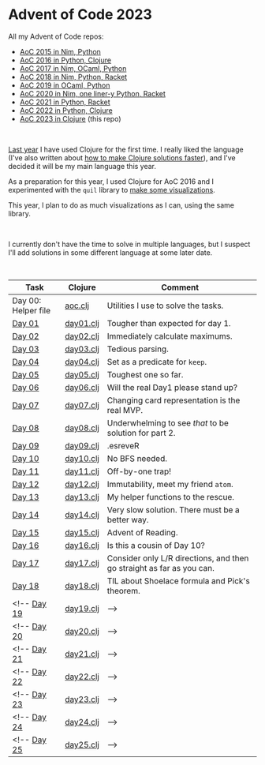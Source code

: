 # Advent of Code 2023


All my Advent of Code repos:

* [AoC 2015 in Nim, Python](https://github.com/narimiran/advent_of_code_2015)
* [AoC 2016 in Python, Clojure](https://github.com/narimiran/advent_of_code_2016)
* [AoC 2017 in Nim, OCaml, Python](https://github.com/narimiran/AdventOfCode2017)
* [AoC 2018 in Nim, Python, Racket](https://github.com/narimiran/AdventOfCode2018)
* [AoC 2019 in OCaml, Python](https://github.com/narimiran/AdventOfCode2019)
* [AoC 2020 in Nim, one liner-y Python, Racket](https://github.com/narimiran/AdventOfCode2020)
* [AoC 2021 in Python, Racket](https://github.com/narimiran/AdventOfCode2021)
* [AoC 2022 in Python, Clojure](https://github.com/narimiran/AdventOfCode2022)
* [AoC 2023 in Clojure](https://github.com/narimiran/AdventOfCode2023) (this repo)


&nbsp;


[Last year](https://github.com/narimiran/AdventOfCode2022) I have used Clojure for the first time.
I really liked the language (I've also written about [how to make Clojure solutions faster](https://narimiran.github.io/2023/01/17/advent-of-clojure.html)), and I've decided it will be my main language this year.

As a preparation for this year, I used Clojure for AoC 2016 and I experimented with the `quil` library to [make some visualizations](https://github.com/narimiran/advent_of_code_2016#visualizations).

This year, I plan to do as much visualizations as I can, using the same library.


&nbsp;


I currently don't have the time to solve in multiple languages, but I suspect I'll add solutions in some different language at some later date.


&nbsp;


Task                                          | Clojure                        | Comment
---                                           | ---                            | ---
Day 00: Helper file                           | [aoc.clj](clojure/aoc.clj)     | Utilities I use to solve the tasks.
[Day 01](http://adventofcode.com/2023/day/1)  | [day01.clj](clojure/day01.clj) | Tougher than expected for day 1.
[Day 02](http://adventofcode.com/2023/day/2)  | [day02.clj](clojure/day02.clj) | Immediately calculate maximums.
[Day 03](http://adventofcode.com/2023/day/3)  | [day03.clj](clojure/day03.clj) | Tedious parsing.
[Day 04](http://adventofcode.com/2023/day/4)  | [day04.clj](clojure/day04.clj) | Set as a predicate for `keep`.
[Day 05](http://adventofcode.com/2023/day/5)  | [day05.clj](clojure/day05.clj) | Toughest one so far.
[Day 06](http://adventofcode.com/2023/day/6)  | [day06.clj](clojure/day06.clj) | Will the real Day1 please stand up?
[Day 07](http://adventofcode.com/2023/day/7)  | [day07.clj](clojure/day07.clj) | Changing card representation is the real MVP.
[Day 08](http://adventofcode.com/2023/day/8)  | [day08.clj](clojure/day08.clj) | Underwhelming to see _that_ to be solution for part 2.
[Day 09](http://adventofcode.com/2023/day/9)  | [day09.clj](clojure/day09.clj) | .esreveR
[Day 10](http://adventofcode.com/2023/day/10) | [day10.clj](clojure/day10.clj) | No BFS needed.
[Day 11](http://adventofcode.com/2023/day/11) | [day11.clj](clojure/day11.clj) | Off-by-one trap!
[Day 12](http://adventofcode.com/2023/day/12) | [day12.clj](clojure/day12.clj) | Immutability, meet my friend `atom`.
[Day 13](http://adventofcode.com/2023/day/13) | [day13.clj](clojure/day13.clj) | My helper functions to the rescue.
[Day 14](http://adventofcode.com/2023/day/14) | [day14.clj](clojure/day14.clj) | Very slow solution. There must be a better way.
[Day 15](http://adventofcode.com/2023/day/15) | [day15.clj](clojure/day15.clj) | Advent of Reading.
[Day 16](http://adventofcode.com/2023/day/16) | [day16.clj](clojure/day16.clj) | Is this a cousin of Day 10?
[Day 17](http://adventofcode.com/2023/day/17) | [day17.clj](clojure/day17.clj) | Consider only L/R directions, and then go straight as far as you can.
[Day 18](http://adventofcode.com/2023/day/18) | [day18.clj](clojure/day18.clj) | TIL about Shoelace formula and Pick's theorem.
<!-- [Day 19](http://adventofcode.com/2023/day/19) | [day19.clj](clojure/day19.clj) | -->
<!-- [Day 20](http://adventofcode.com/2023/day/20) | [day20.clj](clojure/day20.clj) | -->
<!-- [Day 21](http://adventofcode.com/2023/day/21) | [day21.clj](clojure/day21.clj) | -->
<!-- [Day 22](http://adventofcode.com/2023/day/22) | [day22.clj](clojure/day22.clj) | -->
<!-- [Day 23](http://adventofcode.com/2023/day/23) | [day23.clj](clojure/day23.clj) | -->
<!-- [Day 24](http://adventofcode.com/2023/day/24) | [day24.clj](clojure/day24.clj) | -->
<!-- [Day 25](http://adventofcode.com/2023/day/25) | [day25.clj](clojure/day25.clj) | -->


&nbsp;


<!-- ## Visualizations -->

